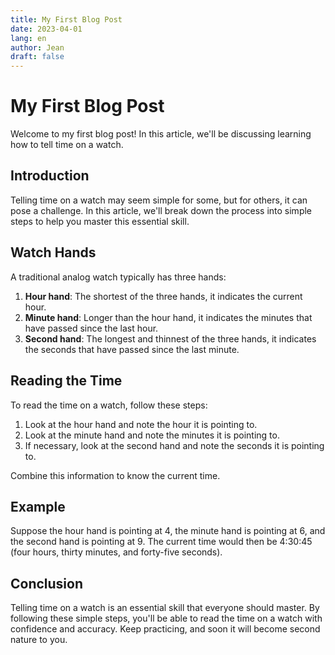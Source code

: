 ```yaml
---
title: My First Blog Post
date: 2023-04-01
lang: en
author: Jean
draft: false
---
```


# My First Blog Post

Welcome to my first blog post! In this article, we'll be discussing learning how to tell time on a watch.

## Introduction

Telling time on a watch may seem simple for some, but for others, it can pose a challenge. In this article, we'll break down the process into simple steps to help you master this essential skill.

## Watch Hands

A traditional analog watch typically has three hands:

1. **Hour hand**: The shortest of the three hands, it indicates the current hour.
2. **Minute hand**: Longer than the hour hand, it indicates the minutes that have passed since the last hour.
3. **Second hand**: The longest and thinnest of the three hands, it indicates the seconds that have passed since the last minute.

## Reading the Time

To read the time on a watch, follow these steps:

1. Look at the hour hand and note the hour it is pointing to.
2. Look at the minute hand and note the minutes it is pointing to.
3. If necessary, look at the second hand and note the seconds it is pointing to.

Combine this information to know the current time.

## Example

Suppose the hour hand is pointing at 4, the minute hand is pointing at 6, and the second hand is pointing at 9. The current time would then be 4:30:45 (four hours, thirty minutes, and forty-five seconds).

## Conclusion

Telling time on a watch is an essential skill that everyone should master. By following these simple steps, you'll be able to read the time on a watch with confidence and accuracy. Keep practicing, and soon it will become second nature to you.
